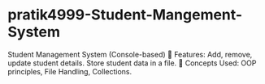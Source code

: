 # pratik4999-Student-Mangement-System
 Student Management System (Console-based) 
 🔹 Features:  Add, remove, update student details.  Store student data in a file. 
 🔹 Concepts Used:  OOP principles, File Handling, Collections.
